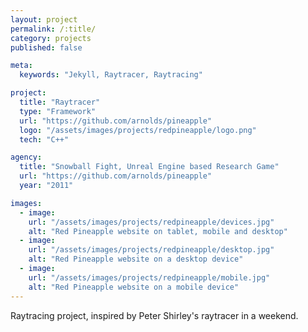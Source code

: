 ```yaml
---
layout: project
permalink: /:title/
category: projects
published: false

meta:
  keywords: "Jekyll, Raytracer, Raytracing"

project:
  title: "Raytracer"
  type: "Framework"
  url: "https://github.com/arnolds/pineapple"
  logo: "/assets/images/projects/redpineapple/logo.png"
  tech: "C++"

agency:
  title: "Snowball Fight, Unreal Engine based Research Game"
  url: "https://github.com/arnolds/pineapple"
  year: "2011"

images:
  - image:
    url: "/assets/images/projects/redpineapple/devices.jpg"
    alt: "Red Pineapple website on tablet, mobile and desktop"
  - image:
    url: "/assets/images/projects/redpineapple/desktop.jpg"
    alt: "Red Pineapple website on a desktop device"
  - image:
    url: "/assets/images/projects/redpineapple/mobile.jpg"
    alt: "Red Pineapple website on a mobile device"
---
```

<p>Raytracing project, inspired by Peter Shirley's raytracer in a weekend.</p>
